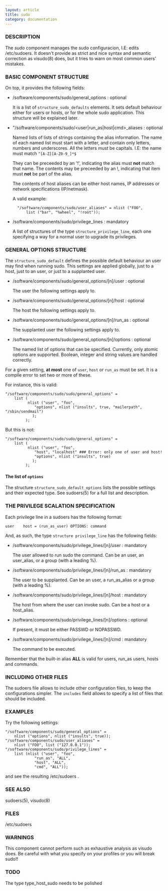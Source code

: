 ```yaml
---
layout: article
title: sudo
category: documentation
---
```

### DESCRIPTION

The _sudo_ component manages the sudo configuracion, I.E: edits
/etc/sudoers. It doesn't provide as strict and nice syntax and
semantic correction as visudo(8) does, but it tries to warn on most
common users' mistakes.

### BASIC COMPONENT STRUCTURE

On top, it provides the following fields:

- /software/components/sudo/general\_options : optional

    It is a list of `structure_sudo_defaults` elements. It sets default
    behaviour either for users or hosts, or for the whole sudo
    application. This structure will be explained later.

- "/software/components/sudo/<user|run\_as|host|cmd>\_aliases :
optional

    Named lists of lists of strings containing the alias information.  The
    name of each named list must start with a letter, and contain only
    letters, numbers and underscores. All the letters must be
    capitals. I.E: the name must match `^[A-Z][A-Z0-9_]*$`

    They can be preceeded by an '!', indicating the alias must __not__
    match that name. The contents may be preceeded by an !, indicating
    that item must __not__ be part of the alias.

    The contents of host aliases can be either host names, IP addresses or
    network specifications (IP/netmask).

    A valid example:

    	"/software/components/sudo/user_aliases" = nlist ("FOO",
    		list ("bar", "%wheel", "!root"));

- /software/components/sudo/privilege\_lines : mandatory

    A list of structures of the type `structure_privilege_line`, each one
    specifying a way for a normal user to upgrade its privileges.

### GENERAL OPTIONS STRUCTURE

The `structure_sudo_default` defines the possible default behaviour
an user may find when running sudo. This settings are applied
globally, just to a host, just to an user, or just to a supplanted
user.

- /software/components/sudo/general\_options/\[n\]/user : optional

    The user the following settings apply to.

- /software/components/sudo/general\_options/\[n\]/host : optional

    The host the following settings apply to.

- /software/components/sudo/general\_options/\[n\]/run\_as : optional

    The supplanted user the following settings apply to.

- /software/components/sudo/general\_options/\[n\]/options : optional

    The named list of options that can be specified. Currently, only
    atomic options are supported.
    Boolean, integer and string values are handled correctly.

For a given setting, __at most__ one of `user`, `host` or `run_as`
must be set. It is a compile error to set two or more of these.

For instance, this is valid:

	"/software/components/sudo/sudo/general_options" =
		list (
		      nlist ("user", "foo",
			     "options", nlist ("insults", true, "mailerpath", "/sbin/sendmail")
			    );
		     );

But this is not:

	"/software/components/sudo/sudo/general_options" =
		list (
		      nlist ("user", "foo",
			     "host", "localhost" ### Error: only one of user and host!
			     "options", nlist ("insults", true)
			    );
		     );

#### The list of `options`

The structure `structure_sudo_default_options` lists the possible
settings and their expected type. See sudoers(5) for a full list and
description.

### THE PRIVILEGE SCALATION SPECIFICATION

Each privilege line in a sudoers has the following format:

	user	host = (run_as_user) OPTIONS: command

And, as such, the type `structure privilege_line` has the following fields:

- /software/components/sudo/privilege\_lines/\[n\]/user : mandatory

    The user allowed to run sudo the command. Can be an user, an
    user\_alias, or a group (with a leading %).

- /software/components/sudo/privilege\_lines/\[n\]/run\_as : mandatory

    The user to be supplanted. Can be an user, a run\_as\_alias or a group
    (with a leading %).

- /software/components/sudo/privilege\_lines/\[n\]/host : mandatory

    The host from where the user can invoke sudo. Can be a host or a host\_alias.

- /software/components/sudo/privilege\_lines/\[n\]/options : optional

    If present, it must be either PASSWD or NOPASSWD.

- /software/components/sudo/privilege\_lines/\[n\]/cmd : mandatory

    The command to be executed.

Remember that the built-in alias __ALL__ is valid for users,
run\_as users, hosts and commands.

### INCLUDING OTHER FILES

The sudoers file allows to include other configuration files, to keep
the configurations simpler. The `includes` field allows to specify a
list of files that should be included.

### EXAMPLES

Try the following settings:

	"/software/components/sudo/general_options" =
		nlist ("options", nlist ("insults", true));
	"/software/components/sudo/user_aliases" =
		nlist ("FOO", list ("127.0.0.1"));
	"/software/components/sudo/privilege_lines" =
		list (nlist ("user", "foo",
			     "run_as", "ALL",
			     "host", "ALL",
			     "cmd", "ALL"));

and see the resulting /etc/sudoers .

### SEE ALSO

sudoers(5), visudo(8)

### FILES

/etc/sudoers

### WARNINGS

This component cannot perform such as exhaustive analysis as visudo
does. Be careful with what you specify on your profiles or you will
break sudo!!

### TODO

The type type\_host\_sudo needs to be polished
